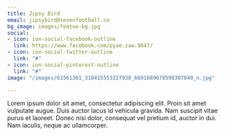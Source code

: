 ```yaml
---
title: Jipsy Bird
email: jipsybird@sevenfootball.co
bg_image: images/featue-bg.jpg
social:
- icon: ion-social-facebook-outline
  link: https://www.facebook.com/pyae.zaw.9847/
- icon: ion-social-twitter-outline
  link: "#"
- icon: ion-social-pinterest-outline
  link: "#"
image: "/images/61561361_310415553227938_6691689678598307840_n.jpg"

---
```

Lorem ipsum dolor sit amet, consectetur adipiscing elit. Proin sit amet vulputate augue. Duis auctor lacus id vehicula gravida. Nam suscipit vitae purus et laoreet.
Donec nisi dolor, consequat vel pretium id, auctor in dui. Nam iaculis, neque ac ullamcorper.